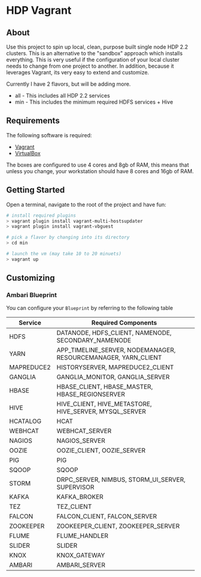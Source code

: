 # HDP Vagrant

## About
Use this project to spin up local, clean, purpose built single node HDP 2.2 clusters.  This is an alternative to the "sandbox" approach which installs everything.  This is very useful if the configuration of your local cluster needs to change from one project to another.  In addition, because it leverages Vagrant, its very easy to extend and customize.

Currently I have 2 flavors, but will be adding more.

* all - This includes all HDP 2.2 services
* min - This includes the minimum required HDFS services + Hive

## Requirements

The following software is required:

* [Vagrant](https://www.vagrantup.com/)
* [VirtualBox](https://www.virtualbox.org/)

The boxes are configured to use 4 cores and 8gb of RAM, this means that unless you change, your workstation should have 8 cores and 16gb of RAM.

## Getting Started

Open a terminal, navigate to the root of the project and have fun:

```bash
# install required plugins
> vagrant plugin install vagrant-multi-hostsupdater
> vagrant plugin install vagrant-vbguest

# pick a flavor by changing into its directory
> cd min

# launch the vm (may take 10 to 20 minuets)
> vagrant up
```

## Customizing



### Ambari Blueprint

You can configure your `Blueprint` by referring to the following table

Service  | Required Components
-------- | ----------
HDFS | DATANODE, HDFS_CLIENT, NAMENODE, SECONDARY_NAMENODE
YARN | APP_TIMELINE_SERVER, NODEMANAGER, RESOURCEMANAGER, YARN_CLIENT
MAPREDUCE2 | HISTORYSERVER, MAPREDUCE2_CLIENT
GANGLIA | GANGLIA_MONITOR, GANGLIA_SERVER
HBASE | HBASE_CLIENT, HBASE_MASTER, HBASE_REGIONSERVER
HIVE | HIVE_CLIENT, HIVE_METASTORE, HIVE_SERVER, MYSQL_SERVER
HCATALOG | HCAT
WEBHCAT | WEBHCAT_SERVER
NAGIOS | NAGIOS_SERVER
OOZIE | OOZIE_CLIENT, OOZIE_SERVER
PIG | PIG
SQOOP | SQOOP
STORM | DRPC_SERVER, NIMBUS, STORM_UI_SERVER, SUPERVISOR
KAFKA | KAFKA_BROKER
TEZ | TEZ_CLIENT
FALCON | FALCON_CLIENT, FALCON_SERVER
ZOOKEEPER | ZOOKEEPER_CLIENT, ZOOKEEPER_SERVER
FLUME | FLUME_HANDLER
SLIDER | SLIDER
KNOX | KNOX_GATEWAY
AMBARI | AMBARI_SERVER

